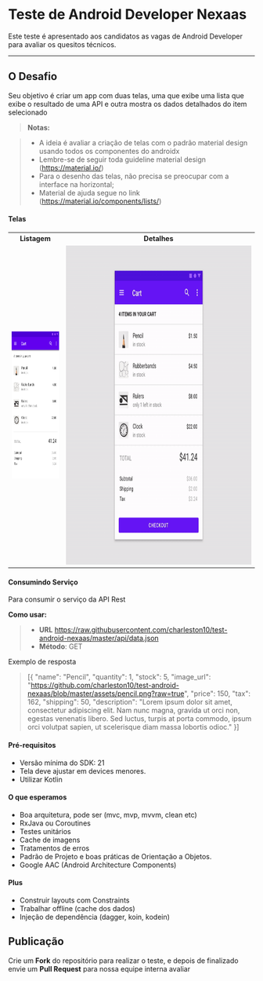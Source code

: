 Teste de Android Developer Nexaas
===================

Este teste é apresentado aos candidatos as vagas de Android Developer para avaliar os quesitos técnicos.

----------


O Desafio
-------------

Seu objetivo é criar um app com duas telas, uma que exibe uma lista que exibe o resultado de uma API e outra mostra os dados detalhados do item selecionado

> **Notas:**

> - A ideia é avaliar a criação de telas com o padrão material design usando todos os componentes do androidx
> - Lembre-se de seguir toda guideline material design (https://material.io/)
> - Para o desenho das telas, não precisa se preocupar com a interface na horizontal;
> - Material de ajuda segue no link (https://material.io/components/lists/)


#### <i class="icon-file"></i> Telas
<table>
<tbody>
<tr><th>Listagem</th>
  <th>Detalhes</th>
</tr>
<tr>
<td><img src="https://github.com/charleston10/test-android-nexaas/blob/master/screens/two-line-example-2.png?raw=true" style="height:300px">
</td>
<td><img src="https://github.com/charleston10/test-android-nexaas/blob/master/screens/01-list-parentchild.gif?raw=true" height="650" width="1060" style="max-width:100%;">
</td>
</tr>
</tbody>
</table>


#### <i class="icon-folder-open"></i> Consumindo Serviço

Para consumir o serviço da API Rest

**Como usar:**

> - **URL** https://raw.githubusercontent.com/charleston10/test-android-nexaas/master/api/data.json
> - **Método**: GET

Exemplo de resposta
>  [{
        "name": "Pencil",
        "quantity": 1,
        "stock": 5,
        "image_url": "https://github.com/charleston10/test-android-nexaas/blob/master/assets/pencil.png?raw=true",
        "price": 150,
        "tax": 162,
        "shipping": 50,
        "description": "Lorem ipsum dolor sit amet, consectetur adipiscing elit. Nam nunc magna, gravida ut orci non, egestas venenatis libero. Sed luctus, turpis at porta commodo, ipsum orci volutpat sapien, ut scelerisque diam massa lobortis odioc."
    }]

#### <i class="icon-pencil"></i> Pré-requisitos

- Versão mínima do SDK: 21
- Tela deve ajustar em devices menores.
- Utilizar Kotlin

#### <i class="icon-folder-open"></i> O que esperamos
- Boa arquitetura, pode ser  (mvc, mvp, mvvm, clean etc)
- RxJava ou Coroutines
- Testes unitários
- Cache de imagens
- Tratamentos de erros
- Padrão de Projeto e boas práticas de Orientação a Objetos.
- Google AAC (Android Architecture Components) 

#### <i class="icon-hdd"></i> Plus
- Construir layouts com Constraints
- Trabalhar offline (cache dos dados)
- Injeção de dependência (dagger, koin, kodein)


Publicação
-------------

Crie um **Fork** do repositório para realizar o teste, e depois de finalizado envie um **Pull Request** para nossa equipe interna avaliar
